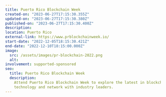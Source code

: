```yaml
---
title: Puerto Rico Blockchain Week
created-on: "2023-06-27T17:15:30.355Z"
updated-on: "2023-06-27T17:15:30.380Z"
published-on: "2023-06-27T17:15:30.400Z"
description:
location: Puerto Rico
external-link: https://www.prblockchainweek.io/
start-date: "2022-12-05T18:15:30.421Z"
end-date: "2022-12-10T18:15:00.000Z"
image:
  src: /assets/images/pr-blockchain-2022.png
  alt:
involvement: supported-sponsored
seo:
  title: Puerto Rico Blockchain Week
  description:
    Attend Puerto Rico Blockchain Week to explore the latest in blockchain
    technology and network with industry leaders.
---
```

